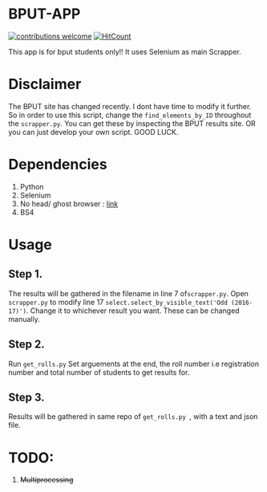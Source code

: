 # BPUT-APP
[![contributions welcome](https://img.shields.io/badge/contributions-welcome-brightgreen.svg?style=flat)](https://github.com/dwyl/esta/issues)  [![HitCount](http://hits.dwyl.io/ASH1998/android-digit-recogniser.svg)](http://hits.dwyl.io/ASH1998/android-digit-recogniser)

This app is for bput students only!!
It uses Selenium as main Scrapper.
# Disclaimer
The BPUT site has changed recently. I dont have time to modify it further.
So in order to use this script, change the `find_elements_by_ID` throughout the `scrapper.py`. You can get these by inspecting the BPUT results site. OR you can just develop your own script. GOOD LUCK.

# Dependencies
1. Python
2. Selenium
3. No head/ ghost browser : [link](https://github.com/ASH1998/BPUT-APP/blob/master/phantomjs.exe)
4. BS4

# Usage
## Step 1.
The results will be gathered in the filename in line 7 of`scrapper.py`.
Open `scrapper.py` to modify line 17 `select.select_by_visible_text('Odd (2016-17)')`. Change it to whichever result you want.
These can be changed manually.
## Step 2.
Run `get_rolls.py`
Set arguements at the end, the roll number i.e registration number and total number of students to get results for.
## Step 3.
Results will be gathered in same repo of `get_rolls.py `, with a text and json file.

# TODO:
1. ~~Multiprocessing~~
